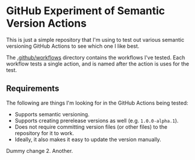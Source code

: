 # GitHub Experiment of Semantic Version Actions

This is just a simple repository that I'm using to test out various semantic versioning GitHub Actions to see which one I like best.

The [.github/workflows](.github/workflows/) directory contains the workflows I've tested.
Each workflow tests a single action, and is named after the action is uses for the test.

## Requirements

The following are things I'm looking for in the GitHub Actions being tested:

- Supports semantic versioning.
- Supports creating prerelease versions as well (e.g. `1.0.0-alpha.1`).
- Does not require committing version files (or other files) to the repository for it to work.
- Ideally, it also makes it easy to update the version manually.

Dummy change 2. Another.
